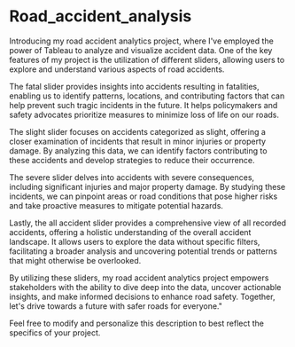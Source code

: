 # Road_accident_analysis

Introducing my road accident analytics project, where I've employed the power of Tableau to analyze and visualize accident data. One of the key features of my project is the utilization of different sliders, allowing users to explore and understand various aspects of road accidents.

The fatal slider provides insights into accidents resulting in fatalities, enabling us to identify patterns, locations, and contributing factors that can help prevent such tragic incidents in the future. It helps policymakers and safety advocates prioritize measures to minimize loss of life on our roads.

The slight slider focuses on accidents categorized as slight, offering a closer examination of incidents that result in minor injuries or property damage. By analyzing this data, we can identify factors contributing to these accidents and develop strategies to reduce their occurrence.

The severe slider delves into accidents with severe consequences, including significant injuries and major property damage. By studying these incidents, we can pinpoint areas or road conditions that pose higher risks and take proactive measures to mitigate potential hazards.

Lastly, the all accident slider provides a comprehensive view of all recorded accidents, offering a holistic understanding of the overall accident landscape. It allows users to explore the data without specific filters, facilitating a broader analysis and uncovering potential trends or patterns that might otherwise be overlooked.

By utilizing these sliders, my road accident analytics project empowers stakeholders with the ability to dive deep into the data, uncover actionable insights, and make informed decisions to enhance road safety. Together, let's drive towards a future with safer roads for everyone."

Feel free to modify and personalize this description to best reflect the specifics of your project.

